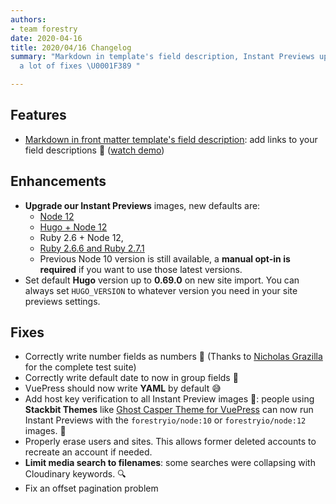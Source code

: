 ```yaml
---
authors:
- team forestry
date: 2020-04-16
title: 2020/04/16 Changelog
summary: "Markdown in template's field description, Instant Previews upgrade, and
  a lot of fixes \U0001F389 "

---
```

## Features

* [Markdown in front matter template's field description](https://portal.productboard.com/forestry/1-forestry-io-roadmap/c/87-allow-links-in-field-description):  add links to your field descriptions 🔗 ([watch demo](https://www.loom.com/share/776b2233d51e4bba91741885c0143dbb))

## Enhancements

* **Upgrade our Instant Previews** images, new defaults are:
  * [Node 12](https://hub.docker.com/r/forestryio/node "Our node image on Docker Hub")
  * [Hugo + Node 12](https://hub.docker.com/r/forestryio/hugo "Our Hugo Image on Docker Hub")
  * Ruby 2.6 + Node 12,
  * [Ruby 2.6.6 and Ruby 2.7.1](https://hub.docker.com/r/forestryio/ruby "Our Ruby image on Docker Hub")
  * Previous Node 10 version is still available, a **manual opt-in is required** if you want to use those latest versions.
* Set default **Hugo** version up to **0.69.0** on new site import. You can always set `HUGO_VERSION` to whatever version you need in your site previews settings.

## Fixes

* Correctly write number fields as numbers 🔢 (Thanks to [Nicholas Grazilla](https://github.com/nicfits) for the complete test suite)
* Correctly write default date to now in group fields 📅
* VuePress should now write **YAML** by default 😅
* Add host key verification to all Instant Preview images 🔑: people using **Stackbit Themes** like [Ghost Casper Theme for VuePress](https://github.com/alexander-heimbuch/vuepress-theme-casper) can now run Instant Previews with the `forestryio/node:10` or `forestryio/node:12` images. 👀
* Properly erase users and sites. This allows former deleted accounts to recreate an account if needed.
* **Limit media search to filenames**: some searches were collapsing with Cloudinary keywords. 🔍
* Fix an offset pagination problem

